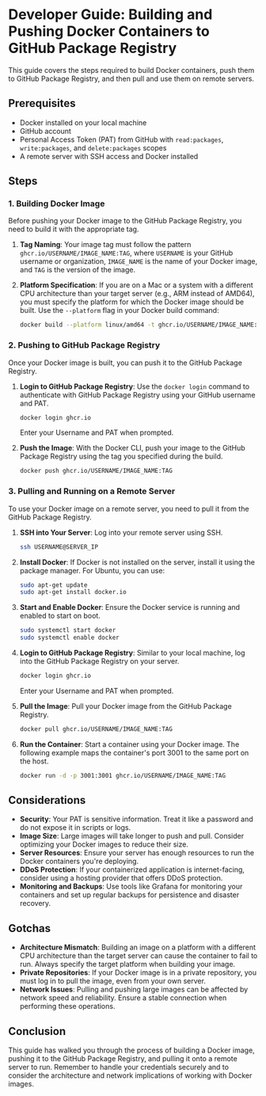 
# Developer Guide: Building and Pushing Docker Containers to GitHub Package Registry

This guide covers the steps required to build Docker containers, push them to GitHub Package Registry, and then pull and use them on remote servers.

## Prerequisites

- Docker installed on your local machine
- GitHub account
- Personal Access Token (PAT) from GitHub with `read:packages`, `write:packages`, and `delete:packages` scopes
- A remote server with SSH access and Docker installed

## Steps

### 1. Building Docker Image

Before pushing your Docker image to the GitHub Package Registry, you need to build it with the appropriate tag.

1. **Tag Naming**: Your image tag must follow the pattern `ghcr.io/USERNAME/IMAGE_NAME:TAG`, where `USERNAME` is your GitHub username or organization, `IMAGE_NAME` is the name of your Docker image, and `TAG` is the version of the image.

2. **Platform Specification**: If you are on a Mac or a system with a different CPU architecture than your target server (e.g., ARM instead of AMD64), you must specify the platform for which the Docker image should be built. Use the `--platform` flag in your Docker build command:

    ```sh
    docker build --platform linux/amd64 -t ghcr.io/USERNAME/IMAGE_NAME:TAG .
    ```

### 2. Pushing to GitHub Package Registry

Once your Docker image is built, you can push it to the GitHub Package Registry.

1. **Login to GitHub Package Registry**: Use the `docker login` command to authenticate with GitHub Package Registry using your GitHub username and PAT.

    ```sh
    docker login ghcr.io
    ```

    Enter your Username and PAT when prompted.

2. **Push the Image**: With the Docker CLI, push your image to the GitHub Package Registry using the tag you specified during the build.

    ```sh
    docker push ghcr.io/USERNAME/IMAGE_NAME:TAG
    ```

### 3. Pulling and Running on a Remote Server

To use your Docker image on a remote server, you need to pull it from the GitHub Package Registry.

1. **SSH into Your Server**: Log into your remote server using SSH.

    ```sh
    ssh USERNAME@SERVER_IP
    ```

2. **Install Docker**: If Docker is not installed on the server, install it using the package manager. For Ubuntu, you can use:

    ```sh
    sudo apt-get update
    sudo apt-get install docker.io
    ```

3. **Start and Enable Docker**: Ensure the Docker service is running and enabled to start on boot.

    ```sh
    sudo systemctl start docker
    sudo systemctl enable docker
    ```

4. **Login to GitHub Package Registry**: Similar to your local machine, log into the GitHub Package Registry on your server.

    ```sh
    docker login ghcr.io
    ```

    Enter your Username and PAT when prompted.

5. **Pull the Image**: Pull your Docker image from the GitHub Package Registry.

    ```sh
    docker pull ghcr.io/USERNAME/IMAGE_NAME:TAG
    ```

6. **Run the Container**: Start a container using your Docker image. The following example maps the container's port 3001 to the same port on the host.

    ```sh
    docker run -d -p 3001:3001 ghcr.io/USERNAME/IMAGE_NAME:TAG
    ```

## Considerations

- **Security**: Your PAT is sensitive information. Treat it like a password and do not expose it in scripts or logs.
- **Image Size**: Large images will take longer to push and pull. Consider optimizing your Docker images to reduce their size.
- **Server Resources**: Ensure your server has enough resources to run the Docker containers you're deploying.
- **DDoS Protection**: If your containerized application is internet-facing, consider using a hosting provider that offers DDoS protection.
- **Monitoring and Backups**: Use tools like Grafana for monitoring your containers and set up regular backups for persistence and disaster recovery.

## Gotchas

- **Architecture Mismatch**: Building an image on a platform with a different CPU architecture than the target server can cause the container to fail to run. Always specify the target platform when building your image.
- **Private Repositories**: If your Docker image is in a private repository, you must log in to pull the image, even from your own server.
- **Network Issues**: Pulling and pushing large images can be affected by network speed and reliability. Ensure a stable connection when performing these operations.

## Conclusion

This guide has walked you through the process of building a Docker image, pushing it to the GitHub Package Registry, and pulling it onto a remote server to run. Remember to handle your credentials securely and to consider the architecture and network implications of working with Docker images.
